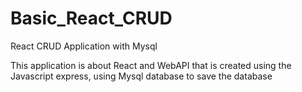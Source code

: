 # Basic_React_CRUD
React CRUD Application with Mysql

This application is about React and WebAPI that is created using the Javascript express, using Mysql database to save the database
